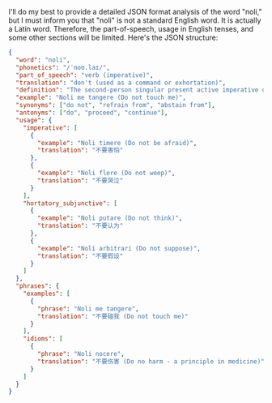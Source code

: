 I'll do my best to provide a detailed JSON format analysis of the word "noli," but I must inform you that "noli" is not a standard English word. It is actually a Latin word. Therefore, the part-of-speech, usage in English tenses, and some other sections will be limited. Here's the JSON structure:

```json
{
  "word": "noli",
  "phonetics": "/ˈnoʊ.laɪ/",
  "part_of_speech": "verb (imperative)",
  "translation": "don't (used as a command or exhortation)",
  "definition": "The second-person singular present active imperative of the Latin verb *nolle*, meaning 'to be unwilling' or 'not to want.' It is used to tell someone 'do not' or 'don't'.",
  "example": "Noli me tangere (Do not touch me)",
  "synonyms": ["do not", "refrain from", "abstain from"],
  "antonyms": ["do", "proceed", "continue"],
  "usage": {
    "imperative": [
      {
        "example": "Noli timere (Do not be afraid)",
        "translation": "不要害怕"
      },
      {
        "example": "Noli flere (Do not weep)",
        "translation": "不要哭泣"
      }
    ],
    "hortatory_subjunctive": [
      {
        "example": "Noli putare (Do not think)",
        "translation": "不要认为"
      },
      {
        "example": "Noli arbitrari (Do not suppose)",
        "translation": "不要假设"
      }
    ]
  },
  "phrases": {
    "examples": [
      {
        "phrase": "Noli me tangere",
        "translation": "不要碰我 (Do not touch me)"
      }
    ],
    "idioms": [
      {
        "phrase": "Noli nocere",
        "translation": "不要伤害 (Do no harm - a principle in medicine)"
      }
    ]
  }
}
``` 